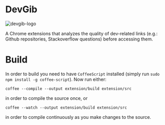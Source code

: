 DevGib
======

![devgib-logo](https://raw.github.com/iic-ninjas/DevGib/master/extension/assets/icons/icon128.png)

A Chrome extensions that analyzes the quality of dev-related links (e.g.: Github repositories, Stackoverflow questions) before accessing them.

# Build #

In order to build you need to have `CoffeeScript` installed (simply run `sudo npm install -g coffee-script`).
Now run either:

   `coffee --compile --output extension/build extension/src`

in order to compile the source once, or

   `coffee --watch --output extension/build extension/src`

in order to compile continuously as you make changes to the source.

